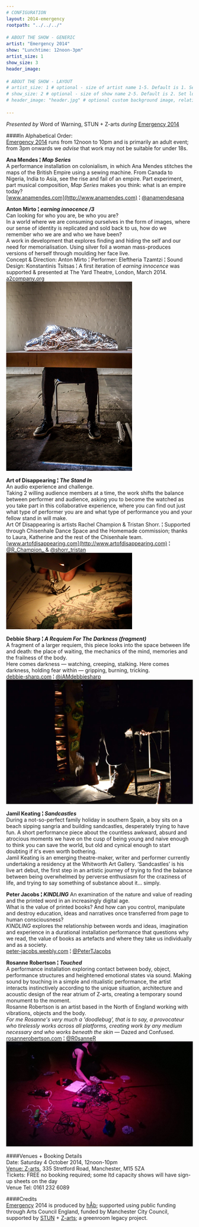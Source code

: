 ```yaml
---
# CONFIGURATION
layout: 2014-emergency
rootpath: "../../../"

# ABOUT THE SHOW - GENERIC
artist: "Emergency 2014"
show: "Lunchtime: 12noon-3pm"
artist_size: 1
show_size: 3
header_image:

# ABOUT THE SHOW - LAYOUT
# artist_size: 1 # optional - size of artist name 1-5. Default is 1. Set longer names to lower values
# show_size: 2 # optional - size of show name 2-5. Default is 2. Set longer names to lower values
# header_image: "header.jpg" # optional custom background image, relative to current page

---
```

*Presented by* Word of Warning, STUN + Z-arts *during* [Emergency 2014](/current/2014-emergency)    
          
####In Alphabetical Order:      
[Emergency 2014](/current/2014-emergency) runs from 12noon to 10pm and is primarily an adult event; from 3pm onwards we *advise* that work may not be suitable for under 18s.      
          
**Ana Mendes ¦ *Map Series***           
A performance installation on colonialism, in which Ana Mendes stitches the maps of the British Empire using a sewing machine. From Canada to Nigeria, India to Asia, see the rise and fail of an empire. Part experiment, part musical composition, *Map Series* makes you think: what is an empire today?           
[www.anamendes.com](http://www.anamendes.com) ¦ [@anamendesana](http://twitter.com/anamendesana)    
          
**Anton Mirto ¦ *earning innocence /3***          
Can looking for who you are, be who you are?      
In a world where we are consuming ourselves in the form of images, where our sense of identity is replicated and sold back to us, how do we remember who we are and who we have been?     
A work in development that explores finding and hiding the self and our need for memorialisation. Using silver foil a woman mass-produces versions of herself through moulding her face live.         
Concept & Direction: Anton Mirto ¦ Performer: Eleftheria Tzamtzi ¦ Sound Design: Konstantinis Tsitsas ¦ A first iteration of *earning innocence* was supported & presented at The Yard Theatre, London, March 2014.   
[a2company.org](http://www.A2company.org)         
![Anton Mirto](antonmirto.jpg)      

**Art of Disappearing ¦ *The Stand In***          
An audio experience and challenge.      
Taking 2 willing audience members at a time, the work shifts the balance between performer and audience, asking you to become the watched as you take part in this collaborative experience, where you can find out just what type of performer you are and what type of performance you and your fellow stand in will make.      
Art Of Disappearing is artists Rachel Champion & Tristan Shorr. ¦ Supported through Chisenhale Dance Space and the Homemade commission; thanks to Laura, Katherine and the rest of the Chisenhale team. [www.artofdisappearing.com](http://www.artofdisappearing.com) ¦ [@R_Champion_ ](http://twitter.com/R_Champion_) & [@shorr_tristan](http://twitter.com/shorr_tristan)          
![Ana Mendes](anamendes.jpg)      
  
**Debbie Sharp ¦ *A Requiem For The Darkness (fragment)***   
A fragment of a larger requiem, this piece looks into the space between life and death: the place of waiting, the mechanics of the mind, memories and the frailness of the body.           
Here comes darkness — watching, creeping, stalking. Here comes darkness, holding fear within — gripping, burning, tricking.       
[debbie-sharp.com](http://debbie-sharp.com) ¦ [@iAMdebbiesharp](http://twitter.com/iAMdebbiesharp)       
![Debbie Sharp](DebSharp.jpg)         

**Jamil Keating ¦ *Sandcastles***       
During a not-so-perfect family holiday in southern Spain, a boy sits on a beach sipping sangria and building sandcastles, desperately trying to have fun. A short performance piece about the countless awkward, absurd and atrocious moments we have on the cusp of being young and naive enough to think you can save the world, but old and cynical enough to start doubting if it's even worth bothering.       
Jamil Keating is an emerging theatre-maker, writer and performer currently undertaking a residency at the Whitworth Art Gallery. ‘Sandcastles’ is his live art debut, the first step in an artistic journey of trying to find the balance between being overwhelmed by  perverse enthusiasm for the craziness of life, and trying to say something of substance about it... simply.    

**Peter Jacobs ¦ *KINDLING*** 
An examination of the nature and value of reading and the printed word in an increasingly digital age.     
What is the value of printed books? And how can you control, manipulate and destroy education, ideas and narratives once transferred from page to human consciousness?     
*KINDLING* explores the relationship between words and ideas, imagination and experience in a durational installation performance that questions why we read, the value of books as artefacts and where they take us individually and as a society.     
[peter-jacobs.weebly.com](http://peter-jacobs.weebly.com) ¦ [@PeterTJacobs](http://twitter.com/PeterTJacobs)  
          
**Rosanne Robertson ¦ *Touched***       
A performance installation exploring contact between body, object, performance structures and heightened emotional states via sound. Making sound by touching in a simple and ritualistic performance, the artist interacts instinctively according to the unique situation, architecture and acoustic design of the rear atrium of Z-arts, creating a temporary sound monument to the moment.   
Rosanne Robertson is an artist based in the North of England working with vibrations, objects and the body.   
*For me Rosanne's very much a 'doodlebug', that is to say, a provocateur who tirelessly works across all  platforms, creating work by any medium necessary and who works beneath the skin* — Dazed and Confused.        
[rosannerobertson.com](http://www.rosannerobertson.com) ¦ [@R0sanneR](http://twitter.com/R0sanneR)  
![Rosanne Robertson](RRobertson.jpg)        

####Venues + Booking Details  
Date: Saturday 4 October 2014, 12noon-10pm        
[Venue: Z-arts](http://www.z-arts.org/about-us/getting-here), 335 Stretford Road, Manchester, M15 5ZA         
Tickets: FREE no booking required; some ltd capacity shows will have sign-up sheets on the day      
Venue Tel: 0161 232 6089      
          
####Credits         
[Emergency](/hab/emergency) 2014 is produced by [hÅb](/hab); supported using public funding through Arts Council England, funded by Manchester City Council, supported by [STUN](http://stunlive.com) + [Z-arts](http://www.z-arts.org); a greenroom legacy project.

